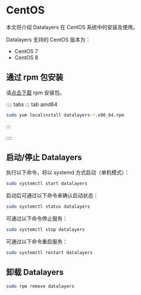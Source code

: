 # CentOS

本文将介绍 Datalayers 在 CentOS 系统中的安装及使用。

Datalayers 支持的 CentOS 版本为：
- CentOS 7
- CentOS 8

## 通过 rpm 包安装

请<a href="https://docs.datalayers.cn/public/centos7/datalayers-1.0.0-1.el7.x86_64.rpm" download="datalayers-1.0.0-1.el7.x86_64.rpm">点击下载</a> rpm 安装包。

:::: tabs
::: tab amd64

``` bash
sudo yum localinstall datalayers-*.x86_64.rpm
```

:::

::::

## 启动/停止 Datalayers

执行以下命令，将以 systemd 方式启动（单机模式）：
``` bash
sudo systemctl start datalayers
```

启动后可通过以下命令来确认启动状态：
``` bash
sudo systemctl status datalayers
```

可通过以下命令停止服务：
``` bash
sudo systemctl stop datalayers
```

可通过以下命令重启服务：
``` bash
sudo systemctl restart datalayers
```

## 卸载 Datalayers

``` bash
sudo rpm remove datalayers
```